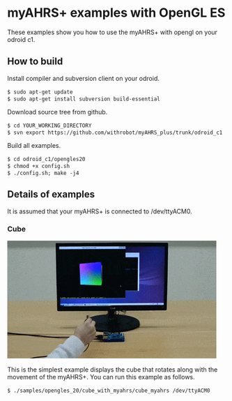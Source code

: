

# myAHRS+ examples with OpenGL ES 

These examples show you how to use the myAHRS+ with opengl on your odroid c1. 

## How to build 

Install compiler and subversion client on your odroid.

```
$ sudo apt-get update
$ sudo apt-get install subversion build-essential
```

Download source tree from github. 

```
$ cd YOUR_WORKING_DIRECTORY
$ svn export https://github.com/withrobot/myAHRS_plus/trunk/odroid_c1
```

Build all examples.

```
$ cd odroid_c1/opengles20
$ chmod +x config.sh
$ ./config.sh; make -j4
```


## Details of examples  

It is assumed that your myAHRS+ is connected to /dev/ttyACM0.  

### Cube 

[![ScreenShot](images/cube.gif)](http://youtu.be/5uFRkzdCaqo?list=UUr3H8wg38P8b4skZZi_tpYA)

This is the simplest example displays the cube that rotates along with the movement of the myAHRS+. 
You can run this example as follows.

```
$ ./samples/opengles_20/cube_with_myahrs/cube_myahrs /dev/ttyACM0
```

